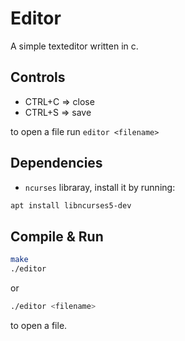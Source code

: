 # Editor
A simple texteditor written in c.

## Controls
- CTRL+C => close
- CTRL+S => save

to open a file run `editor <filename>`

## Dependencies
- `ncurses` libraray, install it by running:
```sh
apt install libncurses5-dev
```

## Compile & Run
```sh
make
./editor
```
or
```sh
./editor <filename>
```
to open a file.
